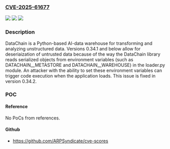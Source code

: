 ### [CVE-2025-61677](https://cve.mitre.org/cgi-bin/cvename.cgi?name=CVE-2025-61677)
![](https://img.shields.io/static/v1?label=Product&message=datachain&color=blue)
![](https://img.shields.io/static/v1?label=Version&message=%3C%200.34.2%20&color=brightgreen)
![](https://img.shields.io/static/v1?label=Vulnerability&message=CWE-502%3A%20Deserialization%20of%20Untrusted%20Data&color=brightgreen)

### Description

DataChain is a Python-based AI-data warehouse for transforming and analyzing unstructured data. Versions 0.34.1 and below allow for deseriaization of untrusted data because of the way the DataChain library reads serialized objects from environment variables (such as DATACHAIN__METASTORE and DATACHAIN__WAREHOUSE) in the loader.py module. An attacker with the ability to set these environment variables can trigger code execution when the application loads. This issue is fixed in version 0.34.2.

### POC

#### Reference
No PoCs from references.

#### Github
- https://github.com/ARPSyndicate/cve-scores

